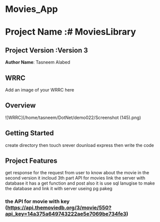 # Movies_App

# Project Name :# MoviesLibrary 
## Project Version :Version 3

**Author Name**:  Tasneem Alabed 

## WRRC
Add an image of your WRRC here

## Overview

![WRRC](/home/tasneem/DotNet/demo022/Screenshot (145).png) 
## Getting Started
<!-- What are the steps that a user must take in order to build this app on their own machine and get it running? -->
create directory then touch srever dounload express then write the code 

## Project Features
<!-- What are the features included in you app -->
get response for the request from user to know about the movie 
in the second version it incloud 3th part API for movies 
link the server with database it has a get function  and post also it is use sql lanugise to make the database and link it with server useing pg pakeg

### the API for movie with key (https://api.themoviedb.org/3/movie/550?api_key=14a375a649743222ae5e7069be734fe3)
